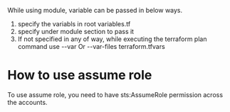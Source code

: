 While using module, variable can be passed in below ways.

1. specify the variabls in root variables.tf
2. specify under module section to pass it
3. If not specified in any of way, while executing the terraform plan command use --var Or --var-files terraform.tfvars

# How to use assume role

To use assume role, you need to have sts:AssumeRole permission across the accounts.
